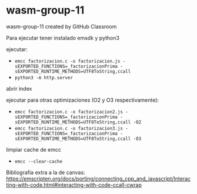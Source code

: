 # wasm-group-11
wasm-group-11 created by GitHub Classroom

Para ejecutar tener instalado emsdk y python3

ejecutar: 
- ``emcc factorizacion.c -o factorizacion.js -sEXPORTED_FUNCTIONS=_factorizacionPrima -sEXPORTED_RUNTIME_METHODS=UTF8ToString,ccall``
- ``python3 -m http.server``

abrir index

ejecutar para otras optimizaciones (O2 y O3 respectivamente):
- ``emcc factorizacion.c -o factorizacion2.js -sEXPORTED_FUNCTIONS=_factorizacionPrima -sEXPORTED_RUNTIME_METHODS=UTF8ToString,ccall -O2``
- ``emcc factorizacion.c -o factorizacion3.js -sEXPORTED_FUNCTIONS=_factorizacionPrima -sEXPORTED_RUNTIME_METHODS=UTF8ToString,ccall -O3``

limpiar cache de emcc
- ``emcc --clear-cache``

Bibliografia extra a la de canvas:
https://emscripten.org/docs/porting/connecting_cpp_and_javascript/Interacting-with-code.html#interacting-with-code-ccall-cwrap